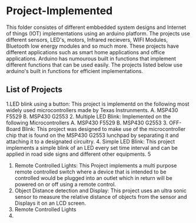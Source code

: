 # Project-Implemented 
This folder consistes of different embbedded system designs and Internet of things (IOT) implementations using an arduino platform. The projects use different sensors, LED's, motors, Infrared recievers, WIFI Modules, Bluetooth low energy modules and so much more. These projects have different applications such as smart home applications and office applications. 
Arduino has numourous built in functions that implement different functions that can be used easily. The projects listed below use arduino's built in functions for efficient implementations. 
## List of Projects
1.LED blink using a button: This project is implementd on the following most widely used microcontrollers made by Texas Instrunments.
    A. MSP430 F5529
    B. MSP430 G2553
2. Multiple LED Blink: Implemented on the following Microcontrollers
    A. MSP430 F5529
    B. MSP430 G2553
3. OFF-Board Blink: This project was designed to make use of the microcontroller chip that is found on the MSP430 G2553 lunchpad by separating it and attaching it to a designated circuitry.
4. Simple LED Blink: This project implements a simple blink of an LED every set time interval and can be applied in road side signs and different other equipments.
5

1. Remote Controlled Lights: 
This Project implements a multi purpose remote controlled switch where a device that is intended to be controlled would be plugged into an outlet which in return will be powered on or off using a remote control.
2. Object Distance detection and Display:
This project uses an ultra sonic sensor to measure the relative distance of objects from the sensor and Displays it on an LCD screen.
3. Remote Controlled Lights
4.

